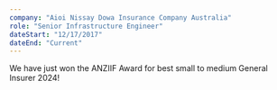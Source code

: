 ```yaml
---
company: "Aioi Nissay Dowa Insurance Company Australia"
role: "Senior Infrastructure Engineer"
dateStart: "12/17/2017"
dateEnd: "Current"
---
```


We have just won the ANZIIF Award for best small to medium General Insurer 2024!
